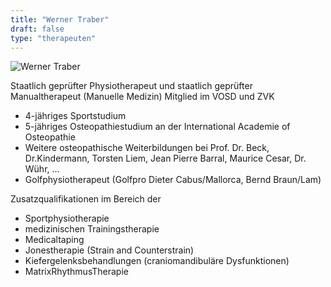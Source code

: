 ```yaml
---
title: "Werner Traber"
draft: false
type: "therapeuten"
---
```

![Werner Traber](/physio-traber.de/img/werner.jpg)

Staatlich geprüfter Physiotherapeut und staatlich geprüfter Manualtherapeut (Manuelle Medizin)
Mitglied im VOSD und  ZVK

* 4-jähriges Sportstudium
* 5-jähriges Osteopathiestudium an der International Academie of Osteopathie
* Weitere osteopathische Weiterbildungen bei Prof. Dr. Beck, Dr.Kindermann, Torsten Liem, Jean Pierre Barral,
Maurice Cesar, Dr. Wühr, …
* Golfphysiotherapeut (Golfpro Dieter Cabus/Mallorca, Bernd Braun/Lam)

Zusatzqualifikationen im Bereich der

* Sportphysiotherapie
* medizinischen Trainingstherapie
* Medicaltaping
* Jonestherapie (Strain and Counterstrain)
* Kiefergelenksbehandlungen (craniomandibuläre Dysfunktionen)
* MatrixRhythmusTherapie
